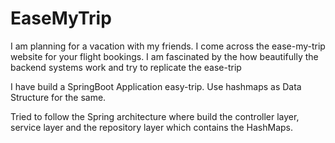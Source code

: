 # EaseMyTrip
I am planning for a vacation with my friends. I come across the ease-my-trip website for your flight bookings. I am fascinated by the how beautifully the backend systems work and try to replicate the ease-trip

I have build a SpringBoot Application easy-trip. Use hashmaps as Data Structure for the same.

Tried to follow the Spring architecture where build the controller layer, service layer and the repository layer which contains the HashMaps.
